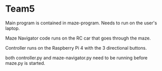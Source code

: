 # Team5
Main program is contained in maze-program. Needs to run on the user's laptop.

Maze Navigator code runs on the RC car that goes through the maze.

Controller runs on the Raspberry Pi 4 with the 3 directional buttons.

both controller.py and maze-navigator.py need to be running before maze.py is started.
